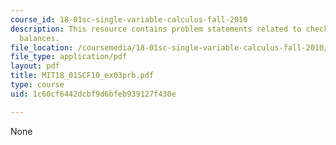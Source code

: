 ```yaml
---
course_id: 18-01sc-single-variable-calculus-fall-2010
description: This resource contains problem statements related to checking account
  balances.
file_location: /coursemedia/18-01sc-single-variable-calculus-fall-2010/1c60cf6442dcbf9d6bfeb939127f430e_MIT18_01SCF10_ex03prb.pdf
file_type: application/pdf
layout: pdf
title: MIT18_01SCF10_ex03prb.pdf
type: course
uid: 1c60cf6442dcbf9d6bfeb939127f430e

---
```

None